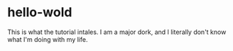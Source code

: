 # hello-wold
This is what the tutorial intales.
I am a major dork, and I literally don't know what I'm doing with my life.

